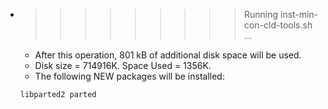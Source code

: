 * >>>>>>>>> Running inst-min-con-cld-tools.sh ...
  * After this operation, 801 kB of additional disk space will be used.
  * Disk size = 714916K. Space Used = 1356K.
  * The following NEW packages will be installed:
  ```bash
  libparted2 parted
  ```
